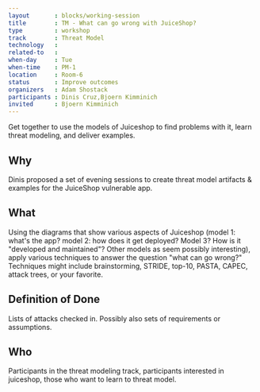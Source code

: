 ```yaml
---
layout       : blocks/working-session
title        : TM - What can go wrong with JuiceShop?
type         : workshop
track        : Threat Model
technology   :
related-to   :
when-day     : Tue
when-time    : PM-1
location     : Room-6
status       : Improve outcomes
organizers   : Adam Shostack
participants : Dinis Cruz,Bjoern Kimminich
invited      : Bjoern Kimminich
---
```


Get together to use the models of Juiceshop to find problems with it, learn threat modeling, and deliver examples.

## Why

Dinis proposed a set of evening sessions to create threat model artifacts & examples for the JuiceShop vulnerable app.

## What

Using the diagrams that show various aspects of Juiceshop (model 1: what's the app?  model 2: how does it get deployed?  Model 3? How is it "developed and maintained"?  Other models as seem possibly interesting), apply various techniques to answer the question "what can go wrong?"  Techniques might include brainstorming, STRIDE, top-10, PASTA, CAPEC, attack trees, or your favorite.

## Definition of Done

Lists of attacks checked in.  Possibly also sets of requirements or assumptions.
## Who

Participants in the threat modeling track, participants interested in juiceshop, those who want to learn to threat model.
